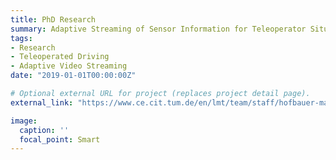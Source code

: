 ```yaml
---
title: PhD Research
summary: Adaptive Streaming of Sensor Information for Teleoperator Situation Awareness
tags:
- Research
- Teleoperated Driving
- Adaptive Video Streaming
date: "2019-01-01T00:00:00Z"

# Optional external URL for project (replaces project detail page).
external_link: "https://www.ce.cit.tum.de/en/lmt/team/staff/hofbauer-markus/"

image:
  caption: ''
  focal_point: Smart
---
```

